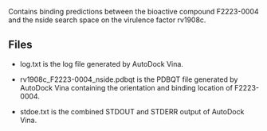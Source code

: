 Contains binding predictions between the bioactive compound F2223-0004 and the nside search space on the virulence factor rv1908c.

## Files

- log.txt is the log file generated by AutoDock Vina.

- rv1908c_F2223-0004_nside.pdbqt is the PDBQT file generated by AutoDock Vina containing the orientation and binding location of F2223-0004.

- stdoe.txt is the combined STDOUT and STDERR output of AutoDock Vina.

